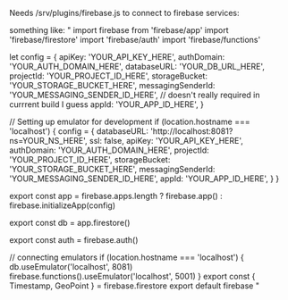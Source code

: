 
Needs /srv/plugins/firebase.js to connect to firebase services:

something like:
"
import firebase from 'firebase/app'
import 'firebase/firestore'
import 'firebase/auth'
import 'firebase/functions'

let config = {
    apiKey: 'YOUR_API_KEY_HERE',
    authDomain: 'YOUR_AUTH_DOMAIN_HERE',
    databaseURL: 'YOUR_DB_URL_HERE',
    projectId: 'YOUR_PROJECT_ID_HERE',
    storageBucket: 'YOUR_STORAGE_BUCKET_HERE',
    messagingSenderId: 'YOUR_MESSAGING_SENDER_ID_HERE', // doesn't really required in currrent build I guess
    appId: 'YOUR_APP_ID_HERE',
}

// Setting up emulator for development
if (location.hostname === 'localhost') {
    config = {
        databaseURL: 'http://localhost:8081?ns=YOUR_NS_HERE',
        ssl: false,
        apiKey: 'YOUR_API_KEY_HERE',
        authDomain: 'YOUR_AUTH_DOMAIN_HERE',
        projectId: 'YOUR_PROJECT_ID_HERE',
        storageBucket: 'YOUR_STORAGE_BUCKET_HERE',
        messagingSenderId: 'YOUR_MESSAGING_SENDER_ID_HERE',
        appId: 'YOUR_APP_ID_HERE',
    }
}

export const app = firebase.apps.length
    ? firebase.app()
    : firebase.initializeApp(config)

export const db = app.firestore()

export const auth = firebase.auth()

// connecting emulators
if (location.hostname === 'localhost') {
    db.useEmulator('localhost', 8081)
    firebase.functions().useEmulator('localhost', 5001)
}
export const { Timestamp, GeoPoint } = firebase.firestore
export default firebase
"
